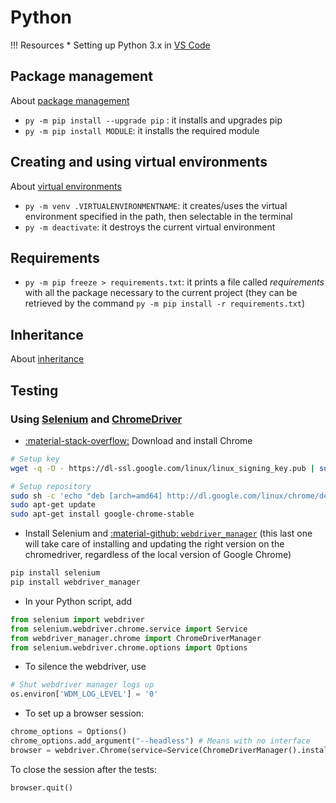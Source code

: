# Python

!!! Resources
    * Setting up Python 3.x in [VS Code](https://code.visualstudio.com/docs/python/python-tutorial)

## Package management

About [package management](https://docs.python.org/3/installing/index.html)

* `py -m pip install --upgrade pip` : it installs and upgrades pip
* `py -m pip install MODULE`: it installs the required module

## Creating and using virtual environments

About [virtual environments](https://packaging.python.org/tutorials/installing-packages/#creating-virtual-environments)

* `py -m venv .VIRTUALENVIRONMENTNAME`: it creates/uses the virtual environment specified in the path, then selectable in the terminal
* `py -m deactivate`: it destroys the current virtual environment

## Requirements

* `py -m pip freeze > requirements.txt`: it prints a file called _requirements_ with all the package necessary to the current project (they can be retrieved by the command `py -m pip install -r requirements.txt`)

## Inheritance

About [inheritance](https://docs.python.org/3/tutorial/classes.html#inheritance)

## Testing

### Using [Selenium](https://www.selenium.dev/) and [ChromeDriver](https://chromedriver.chromium.org/)

* [:material-stack-overflow:](https://stackoverflow.com/a/44698744) Download and install Chrome 

```bash
# Setup key
wget -q -O - https://dl-ssl.google.com/linux/linux_signing_key.pub | sudo apt-key add -

# Setup repository
sudo sh -c 'echo "deb [arch=amd64] http://dl.google.com/linux/chrome/deb/ stable main" >> /etc/apt/sources.list.d/google.list'
sudo apt-get update 
sudo apt-get install google-chrome-stable
```

* Install Selenium and [:material-github: `webdriver_manager`](https://github.com/SergeyPirogov/webdriver_manager) (this last one will take care of installing and updating the right version on the chromedriver, regardless of the local version of Google Chrome)
```bash
pip install selenium
pip install webdriver_manager
```

* In your Python script, add
```python
from selenium import webdriver
from selenium.webdriver.chrome.service import Service
from webdriver_manager.chrome import ChromeDriverManager
from selenium.webdriver.chrome.options import Options
```

* To silence the webdriver, use
```python
# Shut webdriver manager logs up
os.environ['WDM_LOG_LEVEL'] = '0'
```

* To set up a browser session:
```python
chrome_options = Options()
chrome_options.add_argument("--headless") # Means with no interface
browser = webdriver.Chrome(service=Service(ChromeDriverManager().install()), options=chrome_options)
```
To close the session after the tests:
```python
browser.quit()
```